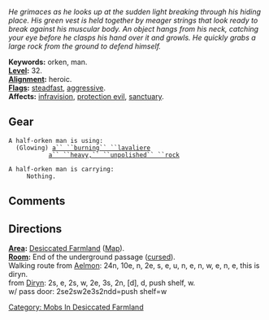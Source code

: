 *He grimaces as he looks up at the sudden light breaking through his
hiding place. His green vest is held together by meager strings that
look ready to break against his muscular body. An object hangs from his
neck, catching your eye before he clasps his hand over it and growls. He
quickly grabs a large rock from the ground to defend himself.*

**Keywords:** orken, man.  
**[Level](Level "wikilink"):** 32.  
**[Alignment](Alignment "wikilink"):** heroic.  
**[Flags](:Category:_Mob_Types "wikilink"):**
[steadfast](Sentinel_Mobs "wikilink"),
[aggressive](Aggressive_Mobs "wikilink").  
**Affects:** [infravision](Infravision "wikilink"), [protection
evil](Protection_Evil "wikilink"), [sanctuary](Sanctuary "wikilink").  

## Gear

`A half-orken man is using:`  
<worn around neck>`  (Glowing) `[`a`` ``burning`` ``lavaliere`](Burning_Lavaliere "wikilink")  
<wielded>`           `[`a`` ``heavy,`` ``unpolished`` ``rock`](Heavy_Unpolished_Rock "wikilink")

`A half-orken man is carrying:`  
`     Nothing.`

## Comments

## Directions

**[Area](:Category:_Areas "wikilink"):** [Desiccated
Farmland](:Category:_Desiccated_Farmland "wikilink")
([Map](Desiccated_Farmland_Map "wikilink")).  
**[Room](:Category:_Rooms "wikilink"):** End of the underground passage
([cursed](Cursed_Rooms "wikilink")).  
Walking route from [Aelmon](Aelmon "wikilink"): 24n, 10e, n, 2e, s, e,
u, n, e, n, w, e, n, e, this is diryn.  
from [Diryn](Diryn "wikilink"): 2s, e, 2s, w, 2e, 3s, 2n, \[d\], d, push
shelf, w.  
w/ pass door: 2se2sw2e3s2ndd=push shelf=w

[Category: Mobs In Desiccated
Farmland](Category:_Mobs_In_Desiccated_Farmland "wikilink")
